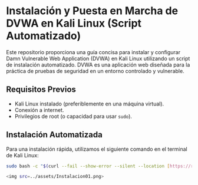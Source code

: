 # Instalación y Puesta en Marcha de DVWA en Kali Linux (Script Automatizado)

Este repositorio proporciona una guía concisa para instalar y configurar Damn Vulnerable Web Application (DVWA) en Kali Linux utilizando un script de instalación automatizado. DVWA es una aplicación web diseñada para la práctica de pruebas de seguridad en un entorno controlado y vulnerable.

## Requisitos Previos

* Kali Linux instalado (preferiblemente en una máquina virtual).
* Conexión a internet.
* Privilegios de root (o capacidad para usar `sudo`).

## Instalación Automatizada

Para una instalación rápida, utilizamos el siguiente comando en el terminal de Kali Linux:

```bash
sudo bash -c "$(curl --fail --show-error --silent --location [https://raw.githubusercontent.com/IamCarron/DVWA-Script/main/Install-DVWA.sh](https://raw.githubusercontent.com/IamCarron/DVWA-Script/main/Install-DVWA.sh))"

<img src=../assets/Instalacion01.png>


